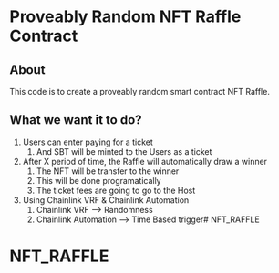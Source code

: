 # Proveably Random NFT Raffle Contract

## About
 
This code is to create a proveably random smart contract NFT Raffle.

## What we want it to do?
1. Users can enter paying for a ticket
    1. And SBT will be minted to the Users as a ticket
2. After X period of time, the Raffle will automatically draw a winner
    1. The NFT will be transfer to the winner
    2. This will be done programatically
    3. The ticket fees are going to go to the Host 
3. Using Chainlink VRF & Chainlink Automation
    1. Chainlink VRF --> Randomness
    2. Chainlink Automation --> Time Based trigger# NFT_RAFFLE
# NFT_RAFFLE
